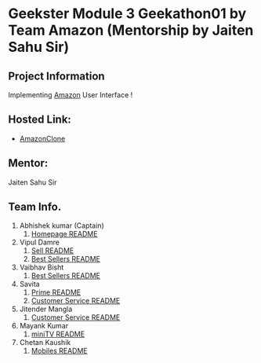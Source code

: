 # Geekster Module 3 Geekathon01 by Team Amazon (Mentorship by Jaiten Sahu Sir)
## Project Information
Implementing [Amazon](https://www.amazon.in/) User Interface ! 

## Hosted Link:
 + [AmazonClone](https://alex21c.github.io/AmazonClone/homepage/)

## Mentor:
Jaiten Sahu Sir 

## Team Info.
 1. Abhishek kumar (Captain)
    1. [Homepage README](https://alex21c.github.io/AmazonClone/homepage/README/)
 2. Vipul Damre
    1. [Sell README](https://alex21c.github.io/AmazonClone/sell/README/)
    2. [Best Sellers README](https://alex21c.github.io/AmazonClone/bestSellers/README)
 3. Vaibhav Bisht
    1. [Best Sellers README](https://alex21c.github.io/AmazonClone/bestSellers/README)
 4. Savita
    1. [Prime README](https://alex21c.github.io/AmazonClone/prime/README/)
    2. [Customer Service README](https://alex21c.github.io/AmazonClone/customerService/README/)
 5. Jitender Mangla
    1. [Customer Service README](https://alex21c.github.io/AmazonClone/customerService/README/) 
 6. Mayank Kumar
    1. [miniTV README](https://alex21c.github.io/AmazonClone/miniTV/README/)
 7. Chetan Kaushik
    1. [Mobiles README](https://alex21c.github.io/AmazonClone/mobiles/README/)

